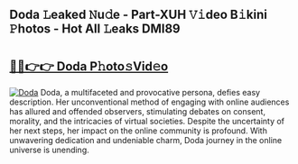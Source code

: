 ## Doda 𝙻eaked 𝙽u𝚍e - Part-XUH 𝚅𝚒deo B𝚒kini 𝙿hotos - Hot All 𝙻eaks DMI89

# <h2><a href="http://ld5qeh.urlbe.top/?page=Doda">🔗🔗👉👉 Doda P𝚑oto𝚜Vid𝚎o</a></h2>

[![Doda](https://i.imgur.com/eBuTRDB.gif)](http://ld5qeh.urlbe.top/?page=Doda)
Doda, a multifaceted and provocative persona, defies easy description. Her unconventional method of engaging with online audiences has allured and offended observers, stimulating debates on consent, morality, and the intricacies of virtual societies. Despite the uncertainty of her next steps, her impact on the online community is profound. With unwavering dedication and undeniable charm, Doda journey in the online universe is unending.
